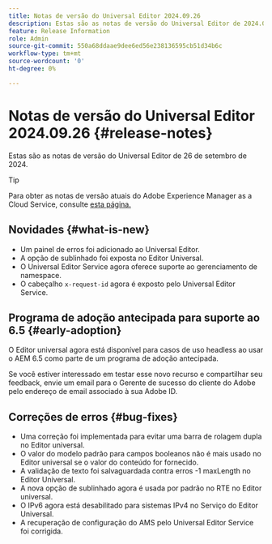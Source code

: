 ```yaml
---
title: Notas de versão do Universal Editor 2024.09.26
description: Estas são as notas de versão do Universal Editor de 2024.09.26.
feature: Release Information
role: Admin
source-git-commit: 550a68ddaae9dee6ed56e238136595cb51d34b6c
workflow-type: tm+mt
source-wordcount: '0'
ht-degree: 0%

---
```



# Notas de versão do Universal Editor 2024.09.26 {#release-notes}

Estas são as notas de versão do Universal Editor de 26 de setembro de 2024.

>[!TIP]
>
>Para obter as notas de versão atuais do Adobe Experience Manager as a Cloud Service, consulte [esta página.](/help/release-notes/release-notes-cloud/release-notes-current.md)

## Novidades {#what-is-new}

* Um painel de erros foi adicionado ao Universal Editor.
* A opção de sublinhado foi exposta no Editor Universal.
* O Universal Editor Service agora oferece suporte ao gerenciamento de namespace.
* O cabeçalho `x-request-id` agora é exposto pelo Universal Editor Service.

## Programa de adoção antecipada para suporte ao 6.5 {#early-adoption}

O Editor universal agora está disponível para casos de uso headless ao usar o AEM 6.5 como parte de um programa de adoção antecipada.

Se você estiver interessado em testar esse novo recurso e compartilhar seu feedback, envie um email para o Gerente de sucesso do cliente do Adobe pelo endereço de email associado à sua Adobe ID.

## Correções de erros {#bug-fixes}

* Uma correção foi implementada para evitar uma barra de rolagem dupla no Editor universal.
* O valor do modelo padrão para campos booleanos não é mais usado no Editor universal se o valor do conteúdo for fornecido.
* A validação de texto foi salvaguardada contra erros -1 maxLength no Editor Universal.
* A nova opção de sublinhado agora é usada por padrão no RTE no Editor universal.
* O IPv6 agora está desabilitado para sistemas IPv4 no Serviço do Editor Universal.
* A recuperação de configuração do AMS pelo Universal Editor Service foi corrigida.
